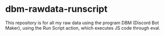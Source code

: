 # dbm-rawdata-runscript
This repository is for all my raw data using the program DBM (Discord Bot Maker), using the Run Script action, which executes JS code through eval.
